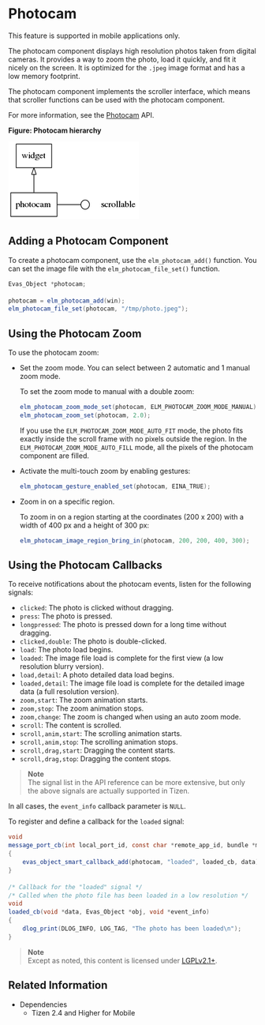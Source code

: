 # Photocam

This feature is supported in mobile applications only.

The photocam component displays high resolution photos taken from digital cameras. It provides a way to zoom the photo, load it quickly, and fit it nicely on the screen. It is optimized for the `.jpeg` image format and has a low memory footprint.

The photocam component implements the scroller interface, which means that scroller functions can be used with the photocam component.

For more information, see the [Photocam](../../../../../org.tizen.native.mobile.apireference/group__Elm__Photocam.html) API.

**Figure: Photocam hierarchy**

![Photocam hierarchy](./media/photocam_tree.png)

## Adding a Photocam Component

To create a photocam component, use the `elm_photocam_add()` function. You can set the image file with the `elm_photocam_file_set()` function.

```csharp
Evas_Object *photocam;

photocam = elm_photocam_add(win);
elm_photocam_file_set(photocam, "/tmp/photo.jpeg");
```

## Using the Photocam Zoom

To use the photocam zoom:

- Set the zoom mode. You can select between 2 automatic and 1 manual zoom mode.

  To set the zoom mode to manual with a double zoom:

  ```csharp
  elm_photocam_zoom_mode_set(photocam, ELM_PHOTOCAM_ZOOM_MODE_MANUAL);
  elm_photocam_zoom_set(photocam, 2.0);
  ```

  If you use the `ELM_PHOTOCAM_ZOOM_MODE_AUTO_FIT` mode, the photo fits exactly inside the scroll frame with no pixels outside the region. In the `ELM_PHOTOCAM_ZOOM_MODE_AUTO_FILL` mode, all the pixels of the photocam component are filled.

- Activate the multi-touch zoom by enabling gestures:

  ```csharp
  elm_photocam_gesture_enabled_set(photocam, EINA_TRUE);
  ```

- Zoom in on a specific region.

  To zoom in on a region starting at the coordinates (200 x 200) with a width of 400 px and a height of 300 px:

  ```csharp
  elm_photocam_image_region_bring_in(photocam, 200, 200, 400, 300);
  ```

## Using the Photocam Callbacks

To receive notifications about the photocam events, listen for the following signals:

- `clicked`: The photo is clicked without dragging.
- `press`: The photo is pressed.
- `longpressed`: The photo is pressed down for a long time without dragging.
- `clicked,double`: The photo is double-clicked.
- `load`: The photo load begins.
- `loaded`: The image file load is complete for the first view (a low resolution blurry version).
- `load,detail`: A photo detailed data load begins.
- `loaded,detail`: The image file load is complete for the detailed image data (a full resolution version).
- `zoom,start`: The zoom animation starts.
- `zoom,stop`: The zoom animation stops.
- `zoom,change`: The zoom is changed when using an auto zoom mode.
- `scroll`: The content is scrolled.
- `scroll,anim,start`: The scrolling animation starts.
- `scroll,anim,stop`: The scrolling animation stops.
- `scroll,drag,start`: Dragging the content starts.
- `scroll,drag,stop`: Dragging the content stops.

> **Note**  
> The signal list in the API reference can be more extensive, but only the above signals are actually supported in Tizen.

In all cases, the `event_info` callback parameter is `NULL`.

To register and define a callback for the `loaded` signal:

```csharp
void
message_port_cb(int local_port_id, const char *remote_app_id, bundle *message)
{
    evas_object_smart_callback_add(photocam, "loaded", loaded_cb, data);
}

/* Callback for the "loaded" signal */
/* Called when the photo file has been loaded in a low resolution */
void
loaded_cb(void *data, Evas_Object *obj, void *event_info)
{
    dlog_print(DLOG_INFO, LOG_TAG, "The photo has been loaded\n");
}
```

> **Note**  
> Except as noted, this content is licensed under [LGPLv2.1+](http://opensource.org/licenses/LGPL-2.1).

## Related Information
- Dependencies
  - Tizen 2.4 and Higher for Mobile
